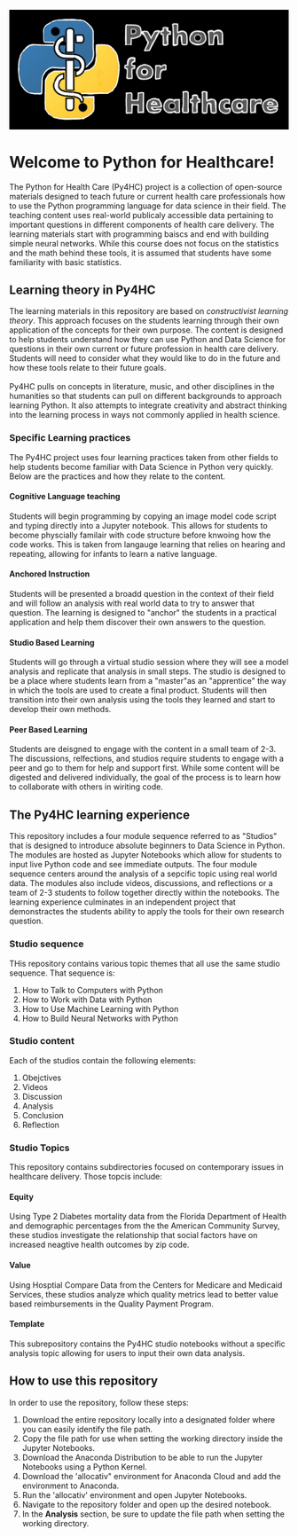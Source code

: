 ![](_fig/labeled.jpg)

# Welcome to Python for Healthcare!
The Python for Health Care (Py4HC) project is a collection of open-source materials designed to teach future or current health care professionals how to use the Python programming language for data science in their field. The teaching content uses real-world publicaly accessible data pertaining to important questions in different components of health care delivery. The learning materials start with programming baiscs and end with building simple neural networks. While this course does not focus on the statistics and the math behind these tools, it is assumed that students have some familiarity with basic statistics.

## Learning theory in Py4HC
The learning materials in this repository are based on *constructivist learning theory*. This approach focuses on the students learning through their own application of the concepts for their own purpose. The content is designed to help students understand how they can use Python and Data Science for questions in their own current or future profession in health care delivery. Students will need to consider what they would like to do in the future and how these tools relate to their future goals.<br>
<br>
Py4HC pulls on concepts in literature, music, and other disciplines in the humanities so that students can pull on different backgrounds to approach learning Python. It also attempts to integrate creativity and abstract thinking into the learning process in ways not commonly applied in health science.

### Specific Learning practices
The Py4HC project uses four learning practices taken from other fields to help students become familiar with Data Science in Python very quickly. Below are the practices and how they relate to the content.

#### Cognitive Language teaching
Students will begin programming by copying an image model code script and typing directly into a Jupyter notebook. This allows for students to become physcially familair with code structure before knwoing how the code works. This is taken from langauge learning that relies on hearing and repeating, allowing for infants to learn a native language. 

#### Anchored Instruction
Students will be presented a broadd question in the context of their field and will follow an analysis with real world data to try to answer that question. The learning is designed to "anchor" the students in a practical application and help them discover their own answers to the question. 

#### Studio Based Learning
Students will go through a virtual studio session where they will see a model analysis and replicate that analysis in small steps. The studio is designed to be a place where students learn from a "master"as an "apprentice" the way in which the tools are used to create a final product. Students will then transition into their own analysis using the tools they learned and start to develop their own methods. 

#### Peer Based Learning
Students are deisgned to engage with the content in a small team of 2-3. The discussions, relfections, and studios require students to engage with a peer and go to them for help and support first. While some content will be digested and delivered individually, the goal of the process is to learn how to collaborate with others in wiriting code.

## The Py4HC learning experience
This repository includes a four module sequence referred to as "Studios" that is designed to introduce absolute beginners to Data Science in Python. The modules are hosted as Jupyter Notebooks which allow for students to input live Python code and see immediate outputs. The four module sequence centers around the analysis of a sepcific topic using real world data. The modules also include videos, discussions, and reflections or a team of 2-3 students to follow together directly within the notebooks. The learning experience culminates in an independent project that demonstractes the students ability to apply the tools for their own research question.

### Studio sequence
THis repository contains various topic themes that all use the same studio sequence. That sequence is:

1. How to Talk to Computers with Python
2. How to Work with Data with Python
3. How to Use Machine Learning with Python
4. How to Build Neural Networks with Python

### Studio content
Each of the studios contain the following elements:

1. Obejctives
2. Videos
3. Discussion
4. Analysis
5. Conclusion
6. Reflection

### Studio Topics
This repository contains subdirectories focused on contemporary issues in healthcare delivery. Those topcis include:

#### Equity
Using Type 2 Diabetes mortality data from the Florida Department of Health and demographic percentages from the the American Community Survey, these studios investigate the relationship that social factors have on increased neagtive health outcomes by zip code. 

#### Value
Using Hosptial Compare Data from the Centers for Medicare and Medicaid Services, these studios analyze which quality metrics lead to better value based reimbursements in the Quality Payment Program. 

#### Template
This subrepository contains the Py4HC studio notebooks without a specific analysis topic allowing for users to input their own data analysis.

## How to use this repository
In order to use the repository, follow these steps:

1. Download the entire repository locally into a designated folder where you can easily identify the file path.
2. Copy the file path for use when setting the working directory inside the Jupyter Notebooks.
3. Download the Anaconda Distribution to be able to run the Jupyter Notebooks using a Python Kernel.
4. Download the 'allocativ" environment for Anaconda Cloud and add the environment to Anaconda. 
5. Run the 'allocativ' environment and open Jupyter Notebooks. 
6. Navigate to the repository folder and open up the desired notebook. 
7. In the **Analysis** section, be sure to update the file path when setting the working directory.